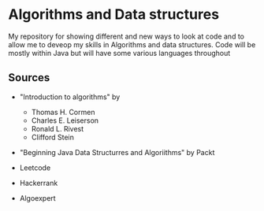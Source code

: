 # Algorithms and Data structures

My repository for showing different and new ways to look at code and to allow me to deveop my skills in Algorithms and data structures. Code will be mostly within Java but will have some various languages throughout 






## Sources
* "Introduction to algorithms" by 
  * Thomas H. Cormen  
  * Charles E. Leiserson
  * Ronald L. Rivest
  * Clifford Stein  

* "Beginning Java Data Structurres and Algoriithms" by Packt   
* Leetcode
* Hackerrank
* Algoexpert
